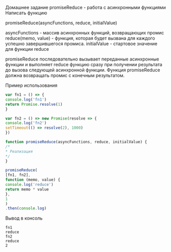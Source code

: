 Домашнее задание
promiseReduce - работа с асинхронными функциями
Написать функцию

promiseReduce(asyncFunctions, reduce, initialValue)

asyncFunctions - массив асинхронных функций, возвращающих промис
reduce(memo, value) - функция, которая будет вызвана для каждого успешно завершившегося промиса.
initialValue - стартовое значение для функции reduce

promiseReduce последовательно вызывает переданные асинхронные функции
и выполняет reduce функцию сразу при получении результата до вызова следующей асинхронной функции. Функция promiseReduce должна возвращать промис с конечным результатом.

Пример использования

```javascript
var fn1 = () => {
console.log('fn1')
return Promise.resolve(1)
}

var fn2 = () => new Promise(resolve => {
console.log('fn2')
setTimeout(() => resolve(2), 1000)
})

function promiseReduce(asyncFunctions, reduce, initialValue) { 
/* 
* Реализация
*/
}

promiseReduce(
[fn1, fn2], 
function (memo, value) {
console.log('reduce')
return memo * value
}, 
1
)
.then(console.log) 
```

Вывод в консоль

```
fn1
reduce
fn2
reduce
2
```